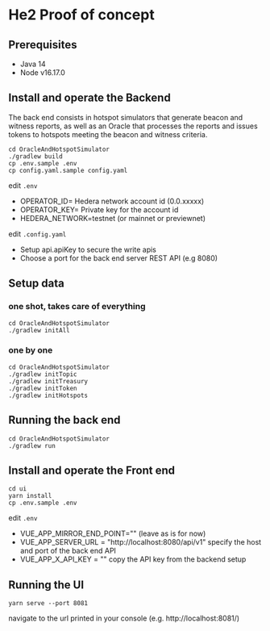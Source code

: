 # He2 Proof of concept

## Prerequisites

* Java 14
* Node v16.17.0

## Install and operate the Backend

The back end consists in hotspot simulators that generate beacon and witness reports, as well as an Oracle that processes the reports and issues tokens to hotspots meeting the beacon and witness criteria.

```shell
cd OracleAndHotspotSimulator
./gradlew build
cp .env.sample .env
cp config.yaml.sample config.yaml 
```

edit `.env`

* OPERATOR_ID= Hedera network account id (0.0.xxxxx)
* OPERATOR_KEY= Private key for the account id
* HEDERA_NETWORK=testnet (or mainnet or previewnet)

edit `.config.yaml`

* Setup api.apiKey to secure the write apis
* Choose a port for the back end server REST API (e.g 8080) 

## Setup data

### one shot, takes care of everything

```shell
cd OracleAndHotspotSimulator
./gradlew initAll 
```

### one by one

```shell
cd OracleAndHotspotSimulator
./gradlew initTopic 
./gradlew initTreasury
./gradlew initToken 
./gradlew initHotspots 
```

## Running the back end 

```shell
cd OracleAndHotspotSimulator
./gradlew run 
```

## Install and operate the Front end

```shell
cd ui
yarn install
cp .env.sample .env
```

edit `.env`

* VUE_APP_MIRROR_END_POINT="" (leave as is for now)
* VUE_APP_SERVER_URL = "http://localhost:8080/api/v1" specify the host and port of the back end API
* VUE_APP_X_API_KEY = "" copy the API key from the backend setup

## Running the UI

```shell
yarn serve --port 8081
```

navigate to the url printed in your console (e.g.  http://localhost:8081/)
